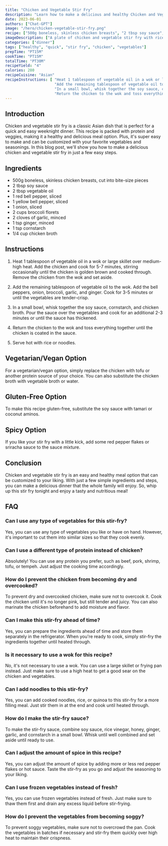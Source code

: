 ```yaml
---
title: "Chicken and Vegetable Stir Fry"
description: "Learn how to make a delicious and healthy Chicken and Vegetable Stir Fry in just a few easy steps. This recipe is perfect for a quick and easy weeknight dinner and is packed with protein and veggies."
date: 2023-06-01
authors: ["Chat-GPT"]
image: "/hero/chicken-vegetable-stir-fry.png"
recipe: ["500g boneless, skinless chicken breasts", "2 tbsp soy sauce", "2 tbsp vegetable oil", "1 red bell pepper", "1 yellow bell pepper", "1 onion", "2 cups broccoli florets", "2 cloves of garlic", "1 tsp ginger", "1 tsp cornstarch", "1/4 cup chicken broth"]
imageDescription: ["A plate of chicken and vegetable stir fry with rice"]  
categories: ["dinner"]
tags: ["healthy", "quick", "stir fry", "chicken", "vegetables"]
prepTime: "PT15M"
cookTime: "PT15M"
totalTime: "PT30M"
recipeYield: "4"
calories: 280
recipeCuisine: "Asian"
recipeInstructions: [ "Heat 1 tablespoon of vegetable oil in a wok or large skillet over medium-high heat. Add the chicken and cook for 5-7 minutes, stirring occasionally until the chicken is golden brown and cooked through. Remove the chicken from the wok and set aside.",
                      "Add the remaining tablespoon of vegetable oil to the wok. Add the bell peppers, onion, broccoli, garlic, and ginger. Cook for 3-5 minutes or until the vegetables are tender-crisp.",
                      "In a small bowl, whisk together the soy sauce, cornstarch, and chicken broth. Pour the sauce over the vegetables and cook for an additional 2-3 minutes or until the sauce has thickened.",
                      "Return the chicken to the wok and toss everything together until the chicken is coated in the sauce. Serve hot with rice or noodles." ]
---
```


## Introduction

Chicken and vegetable stir fry is a classic Asian dish that is perfect for a quick and easy weeknight dinner. This recipe is packed with protein and veggies, making it a healthy and delicious meal option. Plus, it's super easy to make and can be customized with your favorite vegetables and seasonings. In this blog post, we'll show you how to make a delicious chicken and vegetable stir fry in just a few easy steps.

## Ingredients

- 500g boneless, skinless chicken breasts, cut into bite-size pieces
- 2 tbsp soy sauce
- 2 tbsp vegetable oil
- 1 red bell pepper, sliced
- 1 yellow bell pepper, sliced
- 1 onion, sliced
- 2 cups broccoli florets
- 2 cloves of garlic, minced
- 1 tsp ginger, minced
- 1 tsp cornstarch
- 1/4 cup chicken broth

## Instructions

1. Heat 1 tablespoon of vegetable oil in a wok or large skillet over medium-high heat. Add the chicken and cook for 5-7 minutes, stirring occasionally until the chicken is golden brown and cooked through. Remove the chicken from the wok and set aside.

2. Add the remaining tablespoon of vegetable oil to the wok. Add the bell peppers, onion, broccoli, garlic, and ginger. Cook for 3-5 minutes or until the vegetables are tender-crisp.

3. In a small bowl, whisk together the soy sauce, cornstarch, and chicken broth. Pour the sauce over the vegetables and cook for an additional 2-3 minutes or until the sauce has thickened.

4. Return the chicken to the wok and toss everything together until the chicken is coated in the sauce.

5. Serve hot with rice or noodles.

## Vegetarian/Vegan Option

For a vegetarian/vegan option, simply replace the chicken with tofu or another protein source of your choice. You can also substitute the chicken broth with vegetable broth or water.

## Gluten-Free Option

To make this recipe gluten-free, substitute the soy sauce with tamari or coconut aminos.

## Spicy Option

If you like your stir fry with a little kick, add some red pepper flakes or sriracha sauce to the sauce mixture.

## Conclusion

Chicken and vegetable stir fry is an easy and healthy meal option that can be customized to your liking. With just a few simple ingredients and steps, you can make a delicious dinner that the whole family will enjoy. So, whip up this stir fry tonight and enjoy a tasty and nutritious meal!

## FAQ

### Can I use any type of vegetables for this stir-fry?

Yes, you can use any type of vegetables you like or have on hand. However, it's important to cut them into similar sizes so that they cook evenly.

### Can I use a different type of protein instead of chicken?

Absolutely! You can use any protein you prefer, such as beef, pork, shrimp, tofu, or tempeh. Just adjust the cooking time accordingly.

### How do I prevent the chicken from becoming dry and overcooked?

To prevent dry and overcooked chicken, make sure not to overcook it. Cook the chicken until it's no longer pink, but still tender and juicy. You can also marinate the chicken beforehand to add moisture and flavor.

### Can I make this stir-fry ahead of time?

Yes, you can prepare the ingredients ahead of time and store them separately in the refrigerator. When you're ready to cook, simply stir-fry the ingredients together until heated through.

### Is it necessary to use a wok for this recipe?

No, it's not necessary to use a wok. You can use a large skillet or frying pan instead. Just make sure to use a high heat to get a good sear on the chicken and vegetables.

### Can I add noodles to this stir-fry?

Yes, you can add cooked noodles, rice, or quinoa to this stir-fry for a more filling meal. Just stir them in at the end and cook until heated through.

### How do I make the stir-fry sauce?

To make the stir-fry sauce, combine soy sauce, rice vinegar, honey, ginger, garlic, and cornstarch in a small bowl. Whisk until well combined and set aside until ready to use.

### Can I adjust the amount of spice in this recipe?

Yes, you can adjust the amount of spice by adding more or less red pepper flakes or hot sauce. Taste the stir-fry as you go and adjust the seasoning to your liking.

### Can I use frozen vegetables instead of fresh?

Yes, you can use frozen vegetables instead of fresh. Just make sure to thaw them first and drain any excess liquid before stir-frying.

### How do I prevent the vegetables from becoming soggy?

To prevent soggy vegetables, make sure not to overcrowd the pan. Cook the vegetables in batches if necessary and stir-fry them quickly over high heat to maintain their crispness.